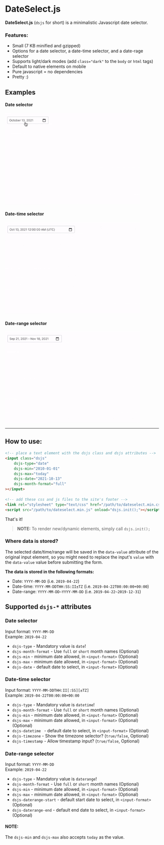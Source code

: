 # DateSelect.js

**DateSelect.js** (`dsjs` for short) is a minimalistic Javascript date selector.

### Features:

- Small (7 KB minified and gzipped)
- Options for a date selector, a date-time selector, and a date-rage selector
- Supports light/dark modes (add `class="dark"` to the `body` or `html` tags)
- Default to native elements on mobile
- Pure javascript = no dependencies
- Pretty :)


## Examples

#### Date selector
<img src="https://github.com/tradologics/dateselect.js/blob/main/gifs/date.gif?raw=true" height="300">

#### Date-time selector
<img src="https://github.com/tradologics/dateselect.js/blob/main/gifs/datetime.gif?raw=true" height="300">

#### Date-range selector
<img src="https://github.com/tradologics/dateselect.js/blob/main/gifs/daterange.gif?raw=true" height="300">

---

## How to use:
```html
<!-- place a text element with the dsjs class and dsjs attributes -->
<input class="dsjs"
    dsjs-type="date"
    dsjs-min="2010-01-01"
    dsjs-max="today"
    dsjs-date="2021-10-13"
    dsjs-month-format="full"
></input>

<!-- add these css and js files to the site's footer -->
<link rel="stylesheet" type="text/css" href="/path/to/dateselect.min.css" media="all">
<script src="/path/to/dateselect.min.js" onload="dsjs.init();"></script>
```

That's it!

> **NOTE:** To render new/dynamic elements, simply call `dsjs.init();`

### Where data is stored?

The selected date/time/range will be saved in the `data-value` attribute of the original input element, so you might need to replace the input's `value` with the `data-value` value before submitting the form.

**The data is stored in the following formats:**

- Date: `YYYY-MM-DD` (i.e. `2019-04-22`)
- Date-time: `YYYY-MM-DDTHH:SS:II±TZ` (i.e. `2019-04-22T00:00:00+00:00`)
- Date-range: `YYYY-MM-DD~YYYY-MM-DD` (i.e. `2019-04-22~2019-12-31`)


## Supported `dsjs-*` attributes

### Date selector

Input format: `YYYY-MM-DD`<br>
Example: `2019-04-22`

- `dsjs-type` - Mandatory value is `date`!
- `dsjs-month-format` - Use `full` or `short` month names (Optional)
- `dsjs-min` - minimum date allowed, in `<input-format>` (Optional)
- `dsjs-max` - minimum date allowed, in `<input-format>` (Optional)
- `dsjs-date` - default date to select, in `<input-format>` (Optional)

### Date-time selector

Input format: `YYYY-MM-DDTHH:II[:SS][±TZ]`<br>
Example: `2019-04-22T00:00:00+00:00`

- `dsjs-type` - Mandatory value is `datetime`!
- `dsjs-month-format` - Use `full` or `short` month names (Optional)
- `dsjs-min` - minimum date allowed, in `<input-format>` (Optional)
- `dsjs-max` - minimum date allowed, in `<input-format>` (Optional) (Optional)
- `dsjs-datetime ` - default date to select, in `<input-format>` (Optional)
- `dsjs-timezone` - Show the timezone selector? (`true/false`, Optional)
- `dsjs-timestamp` - Allow timestamp input? (`true/false`, Optional)


### Date-range selector

Input format: `YYYY-MM-DD`<br>
Example: `2019-04-22`

- `dsjs-type` - Mandatory value is `daterange`!
- `dsjs-month-format` - Use `full` or `short` month names (Optional)
- `dsjs-min` - minimum date allowed, in `<input-format>` (Optional)
- `dsjs-max` - minimum date allowed, in `<input-format>` (Optional)
- `dsjs-daterange-start` - default start date to select, in `<input-format>` (Optional)
- `dsjs-daterange-end` - default end date to select, in `<input-format>` (Optional)


#### NOTE:

The `dsjs-min` and `dsjs-max` also accepts `today` as the value.
